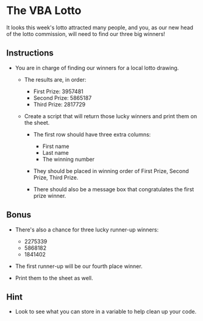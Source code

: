 # The VBA Lotto

It looks this week's lotto attracted many people, and you, as our new head of the lotto commission, will need to find our three big winners!

## Instructions

* You are in charge of finding our winners for a local lotto drawing.

  * The results are, in order:

    * First Prize: 3957481
    * Second Prize: 5865187
    * Third Prize: 2817729

  * Create a script that will return those lucky winners and print them on the sheet.

    * The first row should have three extra columns:

      * First name
      * Last name
      * The winning number

    * They should be placed in winning order of First Prize, Second Prize, Third Prize.

    * There should also be a message box that congratulates the first prize winner.

## Bonus

* There's also a chance for three lucky runner-up winners:

  * 2275339
  * 5868182
  * 1841402

* The first runner-up will be our fourth place winner.

* Print them to the sheet as well.

## Hint

* Look to see what you can store in a variable to help clean up your code.
